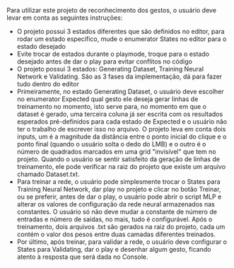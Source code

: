 Para utilizar este projeto de reconhecimento dos gestos, o usuário deve levar em conta as seguintes instruções:
- O projeto possui 3 estados diferentes que são definidos no editor, para rodar um estado específico, mude o enumerator States no editor para o estado desejado
- Evite trocar de estados durante o playmode, troque para o estado desejado antes de dar o play para evitar conflitos no código
- O projeto possui 3 estados: Generating Dataset, Training Neural Network e Validating. São as 3 fases da implementação, dá para fazer tudo dentro do editor
- Primeiramente, no estado Generating Dataset, o usuário deve escolher no enumerator Expected qual gesto ele deseja gerar linhas de treinamento no momento, isto serve para, no momento em que o dataset é gerado, uma terceira coluna já ser escrita com os resultados esperados pré-definidos para cada estado de Expected e o usuário não ter o trabalho de escrever isso no arquivo. O projeto leva em conta dois inputs, um é a magnitude da distância entre o ponto inicial do clique e o ponto final (quando o usuário solta o dedo do LMB) e o outro é o número de quadrados marcados em uma grid "invisível" que tem no projeto. Quando o usuário se sentir satisfeito da geração de linhas de treinamento, ele pode verificar na raiz do projeto que existe um arquivo chamado Dataset.txt.
- Para treinar a rede, o usuário pode simplesmente trocar o States para Training Neural Network, dar play no projeto e clicar no botão Treinar, ou se preferir, antes de dar o play, o usuário pode abrir o script MLP e alterar os valores de configuração da rede neural armazenados nas constantes. O usuário só não deve mudar a constante de número de entradas e número de saídas, no mais, tudo é configurável. Após o treinamento, dois arquivos .txt são gerados na raiz do projeto, cada um contém o valor dos pesos entre duas camadas diferentes treinados.
- Por último, após treinar, para validar a rede, o usuário deve configurar o States para Validating, dar o play e desenhar algum gesto, ficando atento à resposta que será dada no Console.
